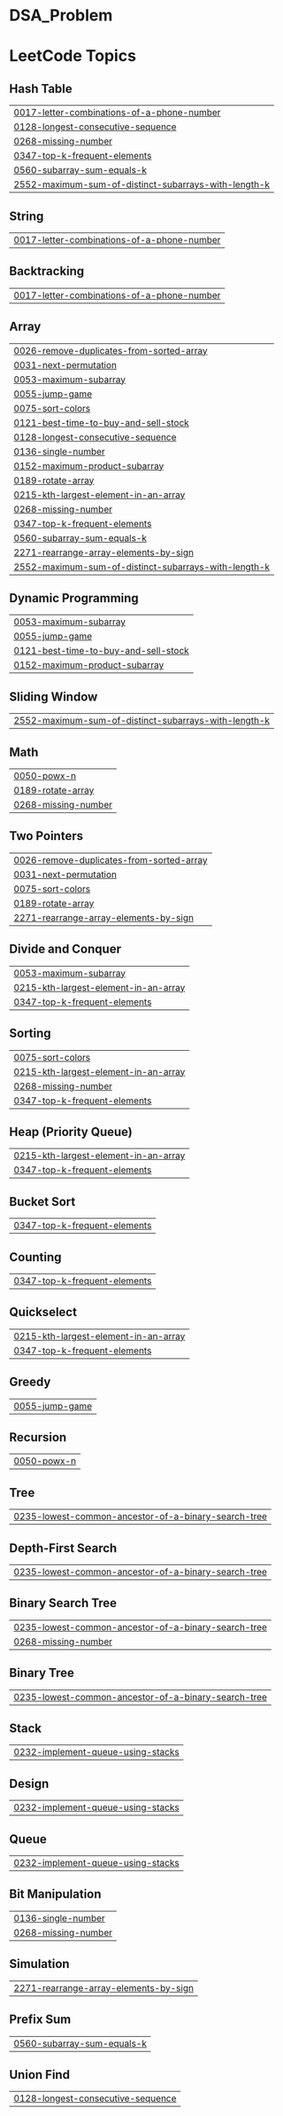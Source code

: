 # DSA_Problem
<!---LeetCode Topics Start-->
# LeetCode Topics
## Hash Table
|  |
| ------- |
| [0017-letter-combinations-of-a-phone-number](https://github.com/hykuBipin/DSA_Problem/tree/master/0017-letter-combinations-of-a-phone-number) |
| [0128-longest-consecutive-sequence](https://github.com/hykuBipin/DSA_Problem/tree/master/0128-longest-consecutive-sequence) |
| [0268-missing-number](https://github.com/hykuBipin/DSA_Problem/tree/master/0268-missing-number) |
| [0347-top-k-frequent-elements](https://github.com/hykuBipin/DSA_Problem/tree/master/0347-top-k-frequent-elements) |
| [0560-subarray-sum-equals-k](https://github.com/hykuBipin/DSA_Problem/tree/master/0560-subarray-sum-equals-k) |
| [2552-maximum-sum-of-distinct-subarrays-with-length-k](https://github.com/hykuBipin/DSA_Problem/tree/master/2552-maximum-sum-of-distinct-subarrays-with-length-k) |
## String
|  |
| ------- |
| [0017-letter-combinations-of-a-phone-number](https://github.com/hykuBipin/DSA_Problem/tree/master/0017-letter-combinations-of-a-phone-number) |
## Backtracking
|  |
| ------- |
| [0017-letter-combinations-of-a-phone-number](https://github.com/hykuBipin/DSA_Problem/tree/master/0017-letter-combinations-of-a-phone-number) |
## Array
|  |
| ------- |
| [0026-remove-duplicates-from-sorted-array](https://github.com/hykuBipin/DSA_Problem/tree/master/0026-remove-duplicates-from-sorted-array) |
| [0031-next-permutation](https://github.com/hykuBipin/DSA_Problem/tree/master/0031-next-permutation) |
| [0053-maximum-subarray](https://github.com/hykuBipin/DSA_Problem/tree/master/0053-maximum-subarray) |
| [0055-jump-game](https://github.com/hykuBipin/DSA_Problem/tree/master/0055-jump-game) |
| [0075-sort-colors](https://github.com/hykuBipin/DSA_Problem/tree/master/0075-sort-colors) |
| [0121-best-time-to-buy-and-sell-stock](https://github.com/hykuBipin/DSA_Problem/tree/master/0121-best-time-to-buy-and-sell-stock) |
| [0128-longest-consecutive-sequence](https://github.com/hykuBipin/DSA_Problem/tree/master/0128-longest-consecutive-sequence) |
| [0136-single-number](https://github.com/hykuBipin/DSA_Problem/tree/master/0136-single-number) |
| [0152-maximum-product-subarray](https://github.com/hykuBipin/DSA_Problem/tree/master/0152-maximum-product-subarray) |
| [0189-rotate-array](https://github.com/hykuBipin/DSA_Problem/tree/master/0189-rotate-array) |
| [0215-kth-largest-element-in-an-array](https://github.com/hykuBipin/DSA_Problem/tree/master/0215-kth-largest-element-in-an-array) |
| [0268-missing-number](https://github.com/hykuBipin/DSA_Problem/tree/master/0268-missing-number) |
| [0347-top-k-frequent-elements](https://github.com/hykuBipin/DSA_Problem/tree/master/0347-top-k-frequent-elements) |
| [0560-subarray-sum-equals-k](https://github.com/hykuBipin/DSA_Problem/tree/master/0560-subarray-sum-equals-k) |
| [2271-rearrange-array-elements-by-sign](https://github.com/hykuBipin/DSA_Problem/tree/master/2271-rearrange-array-elements-by-sign) |
| [2552-maximum-sum-of-distinct-subarrays-with-length-k](https://github.com/hykuBipin/DSA_Problem/tree/master/2552-maximum-sum-of-distinct-subarrays-with-length-k) |
## Dynamic Programming
|  |
| ------- |
| [0053-maximum-subarray](https://github.com/hykuBipin/DSA_Problem/tree/master/0053-maximum-subarray) |
| [0055-jump-game](https://github.com/hykuBipin/DSA_Problem/tree/master/0055-jump-game) |
| [0121-best-time-to-buy-and-sell-stock](https://github.com/hykuBipin/DSA_Problem/tree/master/0121-best-time-to-buy-and-sell-stock) |
| [0152-maximum-product-subarray](https://github.com/hykuBipin/DSA_Problem/tree/master/0152-maximum-product-subarray) |
## Sliding Window
|  |
| ------- |
| [2552-maximum-sum-of-distinct-subarrays-with-length-k](https://github.com/hykuBipin/DSA_Problem/tree/master/2552-maximum-sum-of-distinct-subarrays-with-length-k) |
## Math
|  |
| ------- |
| [0050-powx-n](https://github.com/hykuBipin/DSA_Problem/tree/master/0050-powx-n) |
| [0189-rotate-array](https://github.com/hykuBipin/DSA_Problem/tree/master/0189-rotate-array) |
| [0268-missing-number](https://github.com/hykuBipin/DSA_Problem/tree/master/0268-missing-number) |
## Two Pointers
|  |
| ------- |
| [0026-remove-duplicates-from-sorted-array](https://github.com/hykuBipin/DSA_Problem/tree/master/0026-remove-duplicates-from-sorted-array) |
| [0031-next-permutation](https://github.com/hykuBipin/DSA_Problem/tree/master/0031-next-permutation) |
| [0075-sort-colors](https://github.com/hykuBipin/DSA_Problem/tree/master/0075-sort-colors) |
| [0189-rotate-array](https://github.com/hykuBipin/DSA_Problem/tree/master/0189-rotate-array) |
| [2271-rearrange-array-elements-by-sign](https://github.com/hykuBipin/DSA_Problem/tree/master/2271-rearrange-array-elements-by-sign) |
## Divide and Conquer
|  |
| ------- |
| [0053-maximum-subarray](https://github.com/hykuBipin/DSA_Problem/tree/master/0053-maximum-subarray) |
| [0215-kth-largest-element-in-an-array](https://github.com/hykuBipin/DSA_Problem/tree/master/0215-kth-largest-element-in-an-array) |
| [0347-top-k-frequent-elements](https://github.com/hykuBipin/DSA_Problem/tree/master/0347-top-k-frequent-elements) |
## Sorting
|  |
| ------- |
| [0075-sort-colors](https://github.com/hykuBipin/DSA_Problem/tree/master/0075-sort-colors) |
| [0215-kth-largest-element-in-an-array](https://github.com/hykuBipin/DSA_Problem/tree/master/0215-kth-largest-element-in-an-array) |
| [0268-missing-number](https://github.com/hykuBipin/DSA_Problem/tree/master/0268-missing-number) |
| [0347-top-k-frequent-elements](https://github.com/hykuBipin/DSA_Problem/tree/master/0347-top-k-frequent-elements) |
## Heap (Priority Queue)
|  |
| ------- |
| [0215-kth-largest-element-in-an-array](https://github.com/hykuBipin/DSA_Problem/tree/master/0215-kth-largest-element-in-an-array) |
| [0347-top-k-frequent-elements](https://github.com/hykuBipin/DSA_Problem/tree/master/0347-top-k-frequent-elements) |
## Bucket Sort
|  |
| ------- |
| [0347-top-k-frequent-elements](https://github.com/hykuBipin/DSA_Problem/tree/master/0347-top-k-frequent-elements) |
## Counting
|  |
| ------- |
| [0347-top-k-frequent-elements](https://github.com/hykuBipin/DSA_Problem/tree/master/0347-top-k-frequent-elements) |
## Quickselect
|  |
| ------- |
| [0215-kth-largest-element-in-an-array](https://github.com/hykuBipin/DSA_Problem/tree/master/0215-kth-largest-element-in-an-array) |
| [0347-top-k-frequent-elements](https://github.com/hykuBipin/DSA_Problem/tree/master/0347-top-k-frequent-elements) |
## Greedy
|  |
| ------- |
| [0055-jump-game](https://github.com/hykuBipin/DSA_Problem/tree/master/0055-jump-game) |
## Recursion
|  |
| ------- |
| [0050-powx-n](https://github.com/hykuBipin/DSA_Problem/tree/master/0050-powx-n) |
## Tree
|  |
| ------- |
| [0235-lowest-common-ancestor-of-a-binary-search-tree](https://github.com/hykuBipin/DSA_Problem/tree/master/0235-lowest-common-ancestor-of-a-binary-search-tree) |
## Depth-First Search
|  |
| ------- |
| [0235-lowest-common-ancestor-of-a-binary-search-tree](https://github.com/hykuBipin/DSA_Problem/tree/master/0235-lowest-common-ancestor-of-a-binary-search-tree) |
## Binary Search Tree
|  |
| ------- |
| [0235-lowest-common-ancestor-of-a-binary-search-tree](https://github.com/hykuBipin/DSA_Problem/tree/master/0235-lowest-common-ancestor-of-a-binary-search-tree) |
| [0268-missing-number](https://github.com/hykuBipin/DSA_Problem/tree/master/0268-missing-number) |
## Binary Tree
|  |
| ------- |
| [0235-lowest-common-ancestor-of-a-binary-search-tree](https://github.com/hykuBipin/DSA_Problem/tree/master/0235-lowest-common-ancestor-of-a-binary-search-tree) |
## Stack
|  |
| ------- |
| [0232-implement-queue-using-stacks](https://github.com/hykuBipin/DSA_Problem/tree/master/0232-implement-queue-using-stacks) |
## Design
|  |
| ------- |
| [0232-implement-queue-using-stacks](https://github.com/hykuBipin/DSA_Problem/tree/master/0232-implement-queue-using-stacks) |
## Queue
|  |
| ------- |
| [0232-implement-queue-using-stacks](https://github.com/hykuBipin/DSA_Problem/tree/master/0232-implement-queue-using-stacks) |
## Bit Manipulation
|  |
| ------- |
| [0136-single-number](https://github.com/hykuBipin/DSA_Problem/tree/master/0136-single-number) |
| [0268-missing-number](https://github.com/hykuBipin/DSA_Problem/tree/master/0268-missing-number) |
## Simulation
|  |
| ------- |
| [2271-rearrange-array-elements-by-sign](https://github.com/hykuBipin/DSA_Problem/tree/master/2271-rearrange-array-elements-by-sign) |
## Prefix Sum
|  |
| ------- |
| [0560-subarray-sum-equals-k](https://github.com/hykuBipin/DSA_Problem/tree/master/0560-subarray-sum-equals-k) |
## Union Find
|  |
| ------- |
| [0128-longest-consecutive-sequence](https://github.com/hykuBipin/DSA_Problem/tree/master/0128-longest-consecutive-sequence) |
<!---LeetCode Topics End-->